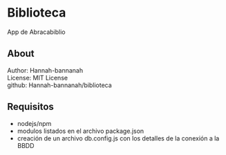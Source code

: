 # Biblioteca
App de Abracabiblio

## About
Author: Hannah-bannanah  
License: MIT License  
github: Hannah-bannanah/biblioteca  

## Requisitos
- nodejs/npm
- modulos listados en el archivo package.json
- creación de un archivo db.config.js con los detalles de la conexión a la BBDD